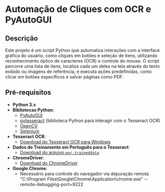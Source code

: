 # Automação de Cliques com OCR e PyAutoGUI

## Descrição

Este projeto é um script Python que automatiza interações com a interface gráfica do usuário, como cliques em botões e seleção de itens, utilizando reconhecimento óptico de caracteres (OCR) e controle do mouse. O script percorre uma lista de itens, localiza cada um deles na tela através do texto exibido ou imagens de referência, e executa ações predefinidas, como clicar em botões específicos e salvar páginas como PDF.

## Pré-requisitos

- **Python 3.x**
- **Bibliotecas Python**:
  - [PyAutoGUI](https://pypi.org/project/PyAutoGUI/)
  - [pytesseract](https://pypi.org/project/pytesseract/) (biblioteca Python para interagir com o Tesseract OCR)
  - [OpenCV](https://pypi.org/project/opencv-python/)
  - [Selenium](https://pypi.org/project/selenium/)
- **Tesseract OCR**:
  - [Download do Tesseract OCR para Windows](https://github.com/UB-Mannheim/tesseract/wiki)
- **Dados de Treinamento em Português para o Tesseract**:
  - [Download do arquivo `por.traineddata`](https://github.com/tesseract-ocr/tessdata/blob/main/por.traineddata)
- **ChromeDriver**:
  - [Download do ChromeDriver](https://chromedriver.chromium.org/downloads)
- **Google Chrome**:
  - Necessário para controle do navegador via depuração remota
  "C:\Program Files\Google\Chrome\Application\chrome.exe" --remote-debugging-port=9222